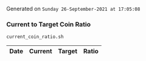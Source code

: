 Generated on `Sunday 26-September-2021 at 17:05:08`

### Current to Target Coin Ratio
`current_coin_ratio.sh`

Date|Current|Target|Ratio
---|---|---|---
